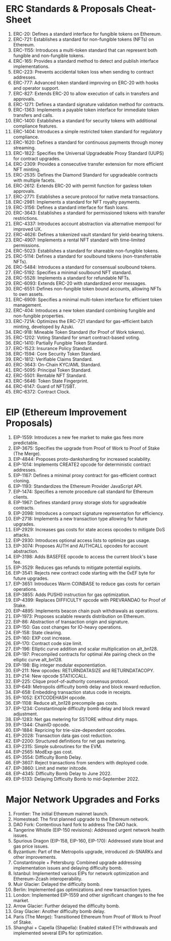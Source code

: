# ERC Standards & Proposals Cheat-Sheet

1. ERC-20: Defines a standard interface for fungible tokens on Ethereum.
2. ERC-721: Establishes a standard for non-fungible tokens (NFTs) on Ethereum.
3. ERC-1155: Introduces a multi-token standard that can represent both fungible and non-fungible tokens.
4. ERC-165: Provides a standard method to detect and publish interface implementations.
5. ERC-223: Prevents accidental token loss when sending to contract addresses.
6. ERC-777: Advanced token standard improving on ERC-20 with hooks and operator support.
7. ERC-827: Extends ERC-20 to allow execution of calls in transfers and approvals.
8. ERC-1271: Defines a standard signature validation method for contracts.
9. ERC-1363: Implements a payable token interface for immediate token transfers and calls.
10. ERC-1400: Establishes a standard for security tokens with additional compliance features.
11. ERC-1404: Introduces a simple restricted token standard for regulatory compliance.
12. ERC-1620: Defines a standard for continuous payments through money streaming.
13. ERC-1822: Specifies the Universal Upgradeable Proxy Standard (UUPS) for contract upgrades.
14. ERC-2309: Provides a consecutive transfer extension for more efficient NFT minting.
15. ERC-2535: Defines the Diamond Standard for upgradeable contracts with multiple facets.
16. ERC-2612: Extends ERC-20 with permit function for gasless token approvals.
17. ERC-2771: Establishes a secure protocol for native meta transactions.
18. ERC-2981: Implements a standard for NFT royalty payments.
19. ERC-3156: Defines a standard interface for flash loans.
20. ERC-3643: Establishes a standard for permissioned tokens with transfer restrictions.
21. ERC-4337: Introduces account abstraction via alternative mempool for improved UX.
22. ERC-4626: Defines a tokenized vault standard for yield-bearing tokens.
23. ERC-4907: Implements a rental NFT standard with time-limited permissions.
24. ERC-5023: Establishes a standard for shareable non-fungible tokens.
25. ERC-5114: Defines a standard for soulbound tokens (non-transferrable NFTs).
26. ERC-5484: Introduces a standard for consensual soulbound tokens.
27. ERC-5192: Specifies a minimal soulbound NFT standard.
28. ERC-5528: Implements a standard for refundable NFTs.
29. ERC-6093: Extends ERC-20 with standardized error messages.
30. ERC-6551: Defines non-fungible token bound accounts, allowing NFTs to own assets.
31. ERC-6909: Specifies a minimal multi-token interface for efficient token management.
32. ERC-404: Introduces a new token standard combining fungible and non-fungible properties.
33. ERC-721A: Optimizes the ERC-721 standard for gas-efficient batch minting, developed by Azuki.
34. ERC-918: Mineable Token Standard (for Proof of Work tokens).
35. ERC-1202: Voting Standard for smart contract-based voting.
36. ERC-1410: Partially Fungible Token Standard.
37. ERC-1523: Insurance Policy Standard.
38. ERC-1594: Core Security Token Standard.
39. ERC-1812: Verifiable Claims Standard.
40. ERC-3643: On-Chain KYC/AML Standard.
41. ERC-5095: Principal Token Standard.
42. ERC-5501: Rentable NFT Standard.
43. ERC-5646: Token State Fingerprint.
44. ERC-6147: Guard of NFT/SBT.
45. ERC-6372: Contract Clock.

# EIP (Ethereum Improvement Proposals)

1. EIP-1559: Introduces a new fee market to make gas fees more predictable.
2. EIP-3675: Specifies the upgrade from Proof of Work to Proof of Stake (The Merge).
3. EIP-4844: Proposes proto-danksharding for increased scalability.
4. EIP-1014: Implements CREATE2 opcode for deterministic contract addresses.
5. EIP-1167: Defines a minimal proxy contract for gas-efficient contract cloning.
6. EIP-1193: Standardizes the Ethereum Provider JavaScript API.
7. EIP-1474: Specifies a remote procedure call standard for Ethereum clients.
8. EIP-1967: Defines standard proxy storage slots for upgradeable contracts.
9. EIP-2098: Introduces a compact signature representation for efficiency.
10. EIP-2718: Implements a new transaction type allowing for future upgrades.
11. EIP-2929: Increases gas costs for state access opcodes to mitigate DoS attacks.
12. EIP-2930: Introduces optional access lists to optimize gas usage.
13. EIP-3074: Proposes AUTH and AUTHCALL opcodes for account abstraction.
14. EIP-3198: Adds BASEFEE opcode to access the current block's base fee.
15. EIP-3529: Reduces gas refunds to mitigate potential exploits.
16. EIP-3541: Rejects new contract code starting with the 0xEF byte for future upgrades.
17. EIP-3651: Introduces Warm COINBASE to reduce gas costs for certain operations.
18. EIP-3855: Adds PUSH0 instruction for gas optimization.
19. EIP-4399: Replaces DIFFICULTY opcode with PREVRANDAO for Proof of Stake.
20. EIP-4895: Implements beacon chain push withdrawals as operations.
21. EIP-1973: Proposes scalable rewards distribution on Ethereum.
22. EIP-86: Abstraction of transaction origin and signature.
23. EIP-150: Gas cost changes for IO-heavy operations.
24. EIP-158: State clearing.
25. EIP-160: EXP cost increase.
26. EIP-170: Contract code size limit.
27. EIP-196: Elliptic curve addition and scalar multiplication on alt_bn128.
28. EIP-197: Precompiled contracts for optimal Ate pairing check on the elliptic curve alt_bn128.
29. EIP-198: Big integer modular exponentiation.
30. EIP-211: New opcodes: RETURNDATASIZE and RETURNDATACOPY.
31. EIP-214: New opcode STATICCALL.
32. EIP-225: Clique proof-of-authority consensus protocol.
33. EIP-649: Metropolis difficulty bomb delay and block reward reduction.
34. EIP-658: Embedding transaction status code in receipts.
35. EIP-1052: EXTCODEHASH opcode.
36. EIP-1108: Reduce alt_bn128 precompile gas costs.
37. EIP-1234: Constantinople difficulty bomb delay and block reward adjustment.
38. EIP-1283: Net gas metering for SSTORE without dirty maps.
39. EIP-1344: ChainID opcode.
40. EIP-1884: Repricing for trie-size-dependent opcodes.
41. EIP-2028: Transaction data gas cost reduction.
42. EIP-2200: Structured definitions for net gas metering.
43. EIP-2315: Simple subroutines for the EVM.
44. EIP-2565: ModExp gas cost.
45. EIP-3554: Difficulty Bomb Delay.
46. EIP-3607: Reject transactions from senders with deployed code.
47. EIP-3860: Limit and meter initcode.
48. EIP-4345: Difficulty Bomb Delay to June 2022.
49. EIP-5133: Delaying Difficulty Bomb to mid-September 2022.

# Major Network Upgrades and Forks

1. Frontier: The initial Ethereum mainnet launch.
2. Homestead: The first planned upgrade to the Ethereum network.
3. DAO Fork: Contentious hard fork to address The DAO hack.
4. Tangerine Whistle (EIP-150 revisions): Addressed urgent network health issues.
5. Spurious Dragon (EIP-158, EIP-160, EIP-170): Addressed state bloat and gas price issues.
6. Byzantium: Part of the Metropolis upgrade, introduced zk-SNARKs and other improvements.
7. Constantinople + Petersburg: Combined upgrade addressing implementation issues and delaying difficulty bomb.
8. Istanbul: Implemented various EIPs for network optimization and Ethereum-Zcash interoperability.
9. Muir Glacier: Delayed the difficulty bomb.
10. Berlin: Implemented gas optimizations and new transaction types.
11. London: Implemented EIP-1559 and other significant changes to the fee market.
12. Arrow Glacier: Further delayed the difficulty bomb.
13. Gray Glacier: Another difficulty bomb delay.
14. Paris (The Merge): Transitioned Ethereum from Proof of Work to Proof of Stake.
15. Shanghai + Capella (Shapella): Enabled staked ETH withdrawals and implemented several EIPs for optimization.

